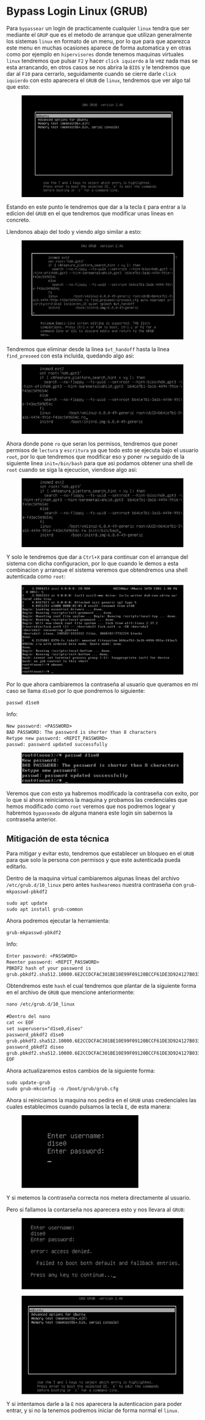 # Bypass Login Linux (GRUB)

Para `bypassear` un login de practicamente cualquier `linux` tendra que ser mediante el `GRUP` que es el metodo de arranque que utilizan generalmente los sistemas `linux` en formato de un menu, por lo que para que aparezca este menu en muchas ocasiones aparece de forma automatica y en otras como por ejemplo en `hipervisores` donde tenemos maquinas virtuales `linux` tendremos que pulsar `F2` y hacer `click iquierdo` a la vez nada mas se esta arrancando, en otros casos se nos abrira la `BIOS` y le tendremos que dar al `F10` para cerrarlo, seguidamente cuando se cierre darle `click iquierdo` con esto aparecera el `GRUB` de `linux`, tendremos que ver algo tal que esto:

<figure><img src="../.gitbook/assets/image (2) (1) (1) (1) (1).png" alt=""><figcaption></figcaption></figure>

Estando en este punto le tendremos que dar a la tecla `E` para entrar a la edicion del `GRUB` en el que tendremos que modificar unas lineas en concreto.

Llendonos abajo del todo y viendo algo similar a esto:

<figure><img src="../.gitbook/assets/image (1) (1) (1) (1) (1) (1) (1) (1).png" alt=""><figcaption></figcaption></figure>

Tendremos que eliminar desde la linea `$vt_handoff` hasta la linea `find_preseed` con esta incluida, quedando algo asi:

<figure><img src="../.gitbook/assets/image (2) (1) (1) (1) (1) (1).png" alt=""><figcaption></figcaption></figure>

Ahora donde pone `ro` que seran los permisos, tendremos que poner permisos de `lectura` y `escritura` ya que todo esto se ejecuta bajo el usuario `root`, por lo que tendremos que modificar eso y poner `rw` seguido de la siguiente linea `init=/bin/bash` para que asi podamos obtener una shell de `root` cuando se siga la ejecucion, viendose algo asi:

<figure><img src="../.gitbook/assets/image (3) (1) (1) (1).png" alt=""><figcaption></figcaption></figure>

Y solo le tendremos que dar a `Ctrl+X` para continuar con el arranque del sistema con dicha configuracion, por lo que cuando le demos a esta combinacion y arranque el sistema veremos que obtendremos una shell autenticada como `root`:

<figure><img src="../.gitbook/assets/image (4) (1) (1) (1).png" alt=""><figcaption></figcaption></figure>

Por lo que ahora cambiaremos la contraseña al usuario que queramos en mi caso se llama `d1se0` por lo que pondremos lo siguiente:

```shell
passwd d1se0
```

Info:

```
New password: <PASSWORD>
BAD PASSWORD: The password is shorter than 8 characters
Retype new password: <REPIT_PASSWORD>
passwd: password updated successfully
```

<figure><img src="../.gitbook/assets/image (5) (1) (1).png" alt=""><figcaption></figcaption></figure>

Veremos que con esto ya habremos modificado la contraseña con exito, por lo que si ahora reiniciamos la maquina y probamos las credenciales que hemos modificado como `root` veremos que nos podremos logear y habremos `bypasseado` de alguna manera este login sin sabernos la contraseña anterior.

## Mitigación de esta técnica

Para mitigar y evitar esto, tendremos que establecer un bloqueo en el `GRUB` para que solo la persona con permisos y que este autenticada pueda editarlo.

Dentro de la maquina virtual cambiaremos algunas lineas del archivo `/etc/grub.d/10_linux` pero antes `hashearemos` nuestra contraseña con `grub-mkpasswd-pbkdf2`

```shell
sudo apt update
sudo apt install grub-common
```

Ahora podremos ejecutar la herramienta:

```shell
grub-mkpasswd-pbkdf2
```

Info:

```
Enter password: <PASSWORD>
Reenter password: <REPIT_PASSWORD>
PBKDF2 hash of your password is grub.pbkdf2.sha512.10000.6E2CCDCFAC301BE10E99F09120BCCF61DE3D924127B0334C2FC4E0BEC1BB67A5D1D504B10CF1FE25BC55630B215D9050BB22BE682997E2F06766B74959064E83.AF7ACF90E1DAC36AF0DA3DA469FFBA17594E5BB6FEB52F0830F50E067EFAD5ADCE2E8FDD7B22B0C6BB889CEE1ADBCCA4B9F8BA6ED241C5AFAB39BC5D4777F426
```

Obtendremos este `hash` el cual tendremos que plantar de la siguiente forma en el archivo de `GRUB` que mencione anteriormente:

```shell
nano /etc/grub.d/10_linux

#Dentro del nano
cat << EOF
set superusers="d1se0,diseo"
password_pbkdf2 d1se0 grub.pbkdf2.sha512.10000.6E2CCDCFAC301BE10E99F09120BCCF61DE3D924127B0334C2FC4E0BEC1BB67A5D1D504B10CF1FE25BC55630B215D9050BB22BE682997E2F06766B74959064E83.AF7ACF90E1DAC36AF0DA3DA469>
password_pbkdf2 diseo grub.pbkdf2.sha512.10000.6E2CCDCFAC301BE10E99F09120BCCF61DE3D924127B0334C2FC4E0BEC1BB67A5D1D504B10CF1FE25BC55630B215D9050BB22BE682997E2F06766B74959064E83.AF7ACF90E1DAC36AF0DA3DA469>
EOF
```

Ahora actualizaremos estos cambios de la siguiente forma:

```shell
sudo update-grub
sudo grub-mkconfig -o /boot/grub/grub.cfg
```

Ahora si reiniciamos la maquina nos pedira en el `GRUB` unas credenciales las cuales establecimos cuando pulsamos la tecla `E`, de esta manera:

<figure><img src="../.gitbook/assets/image (6) (1) (1).png" alt=""><figcaption></figcaption></figure>

Y si metemos la contraseña correcta nos metera directamente al usuario.

Pero si fallamos la contarseña nos aparecera esto y nos llevara al `GRUB`:

<figure><img src="../.gitbook/assets/image (7).png" alt=""><figcaption></figcaption></figure>

<figure><img src="../.gitbook/assets/image (8).png" alt=""><figcaption></figcaption></figure>

Y si intentamos darle a la `E` nos aparecera la autenticacion para poder entrar, y si no la tenemos podremos iniciar de forma normal el `linux`.
